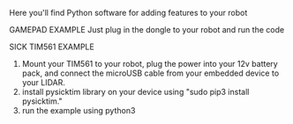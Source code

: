 Here you'll find Python software for adding features to your robot


GAMEPAD EXAMPLE
Just plug in the dongle to your robot and run the code

SICK TIM561 EXAMPLE
1) Mount your TIM561 to your robot, plug the power into your 12v battery pack, and connect the microUSB cable from your embedded device to your LIDAR. <br>
2) install pysicktim library on your device using "sudo pip3 install pysicktim." <br>
3) run the example using python3
